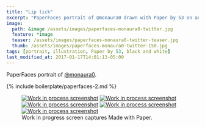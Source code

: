 ```yaml
---
title: "Lip lick"
excerpt: "PaperFaces portrait of @monaura0 drawn with Paper by 53 on an iPad."
image: 
  path: &image /assets/images/paperfaces-monaura0-twitter.jpg 
  feature: *image
  teaser: /assets/images/paperfaces-monaura0-twitter-teaser.jpg
  thumb: /assets/images/paperfaces-monaura0-twitter-150.jpg
tags: [portrait, illustration, Paper by 53, black and white]
last_modified_at: 2017-01-17T14:01:13-05:00
---
```


PaperFaces portrait of [@monaura0](http://twitter.com/monaura0).

{% include boilerplate/paperfaces-2.md %}

<figure class="third">
	<a href="{{ site.url }}/assets/images/paperfaces-monaura0-process-1-lg.jpg"><img src="{{ site.url }}/assets/images/paperfaces-monaura0-process-1-600.jpg" alt="Work in process screenshot"></a>
	<a href="{{ site.url }}/assets/images/paperfaces-monaura0-process-2-lg.jpg"><img src="{{ site.url }}/assets/images/paperfaces-monaura0-process-2-600.jpg" alt="Work in process screenshot"></a>
	<a href="{{ site.url }}/assets/images/paperfaces-monaura0-process-3-lg.jpg"><img src="{{ site.url }}/assets/images/paperfaces-monaura0-process-3-600.jpg" alt="Work in process screenshot"></a>
	<a href="{{ site.url }}/assets/images/paperfaces-monaura0-process-4-lg.jpg"><img src="{{ site.url }}/assets/images/paperfaces-monaura0-process-4-600.jpg" alt="Work in process screenshot"></a>
	<a href="{{ site.url }}/assets/images/paperfaces-monaura0-process-5-lg.jpg"><img src="{{ site.url }}/assets/images/paperfaces-monaura0-process-5-600.jpg" alt="Work in process screenshot"></a>
	<figcaption>Work in progress screen captures Made with Paper.</figcaption>
</figure>
